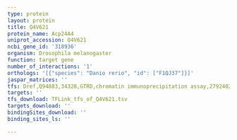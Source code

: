 ```yaml
---
type: protein
layout: protein
title: Q4V621
protein_name: Acp24A4
uniprot_accession: Q4V621
ncbi_gene_id: '318936'
organism: Drosophila melanogaster
function: target gene
number_of_interactions: '1'
orthologs: '[{"species": "Danio rerio", "id": ["F1QJ37"]}]'
jaspar_matrices: ''
tfs: Dref,Q94883,34328,GTRD,chromatin immunoprecipitation assay,27924024%5Buid%5D,No
targets: ''
tfs_download: TFLink_tfs_of_Q4V621.tsv
targets_download: ''
bindingSites_download: ''
binding_sites_ls: ''

---
```

